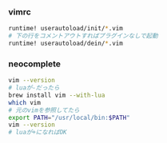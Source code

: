 ### vimrc

```sh
runtime! userautoload/init/*.vim
# 下の行をコメントアウトすればプラグインなしで起動
runtime! userautoload/dein/*.vim
```

### neocomplete

```sh
vim --version
# luaが-だったら
brew install vim --with-lua
which vim
# 元のvimを参照してたら
export PATH="/usr/local/bin:$PATH" 
vim --version
# luaが+になればOK
```
